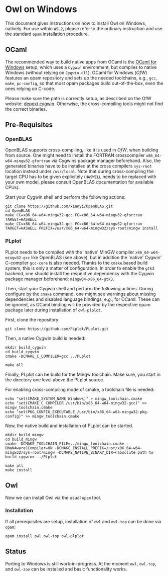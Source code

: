 # Owl on Windows

This document gives instructions on how to install Owl on Windows, natively. For use within `WSL2`, please refer to the ordinary instruction and use the standard `opam` installation procedure.

## OCaml

The recommended way to build native apps from OCaml is the [OCaml for Windows](https://fdopen.github.io/opam-repository-mingw/) setup, which uses a `Cygwin` environment, but compiles to native Windows (without relying on `Cygwin.dll`). OCaml for Windows (_OfW_) features an opam repository and sets up the needed toolchains, e.g., `gcc`, `make`, `pc-config`, so that most opam packages build out-of-the-box, even the ones relying on C-code.

Please make sure the path is correctly setup, as described on the OfW website: [depext cygwin](https://fdopen.github.io/opam-repository-mingw/depext-cygwin/). Otherwise, the cross-compiling tools might not find the correct binaries.

## Pre-Requisites

### OpenBLAS

OpenBLAS supports cross-compiling, like it is used in _OfW_, when building from source. One might need to install the FORTRAN crosscompiler `x86_64-w64-mingw32-gfortran` via Cygwins package manager beforehand. Also, the generated binaries have to be installed at the cross compilers `sys-root` location instead under `/usr/local`. Note that during cross-compiling the target CPU has to be given explicitely (`HASWELL` needs to be replaced with your own model, please consult OpenBLAS documentation for available CPUs).

Start your Cygwin shell and perform the following actions:

```
git clone https://github.com/xianyi/OpenBLAS.git
cd OpenBLAS
make CC=x86_64-w64-mingw32-gcc FC=x86_64-w64-mingw32-gfortran TARGET=HASWELL
make CC=x86_64-w64-mingw32-gcc FC=x86_64-w64-mingw32-gfortran TARGET=HASWELL PREFIX=/usr/x86_64-w64-mingw32/sys-root/mingw install
```

### PLplot

PLplot needs to be compiled with the 'native' MinGW compiler `x86_64-w64-mingw32-gcc` like OpenBLAS (see above), but in addition the 'native' Cygwin' C-compiler `gcc-core` is also needed. Thanks to the `cmake` based build system, this is only a matter of configuration.
In order to enable the `gtk3` backend, one should install the respective dependency with the Cygwin package manager beforehand: `mingw64-x86_64-gtk3`.

Then, start your Cygwin shell and perform the following actions. During configure by the `cmake` command, one might see warnings about missing dependencies and disabled language bindings, e.g., for OCaml. These can be ignored, as OCaml binding will be provided by the respective opam package later during installation of `owl-plplot`.

First, clone the repository:
```
git clone https://github.com/PLplot/PLplot.git
```

Then, a native Cygwin build is needed:
```
mkdir build_cygwin
cd build_cygwin
cmake -DCMAKE_C_COMPILER=gcc ../PLplot

make all
```

Finally, PLplot can be build for the Mingw toolchain. Make sure, you start in the directory one level above the PLplot source.

For enabling cross-compiling mode of cmake, a toolchain file is needed:
```
echo "set(CMAKE_SYSTEM_NAME Windows)" > mingw_toolchain.cmake
echo "set(CMAKE_C_COMPILER /usr/bin/x86_64-w64-mingw32-gcc)" >> mingw_toolchain.cmake
echo "set(PKG_CONFIG_EXECUTABLE /usr/bin/x86_64-w64-mingw32-pkg-config)" >> mingw_toolchain.cmake
```

Now, the native build and installation of PLplot can be started.
```
mkdir build_mingw
cd build_mingw
cmake -DCMAKE_TOOLCHAIN_FILE=../mingw_toolchain.cmake -DNaNAwareCCompiler=ON -DCMAKE_INSTALL_PREFIX=/usr/x86_64-w64-mingw32/sys-root/mingw -DCMAKE_NATIVE_BINARY_DIR=<absolute path to build_cygwin> ../PLplot

make all
make install
```


## Owl

Now we can install Owl via the usual `opam` tool.

### Installation

If all prerequisites are setup, installation of `owl` and `owl-top` can be done via `opam`:

```
opam install owl owl-top owl-plplot
```

## Status

Porting to Windows is still work-in-progress. At the moment `owl`, `owl-top`, and `owl-zoo` can be installed and basic functionality works.
